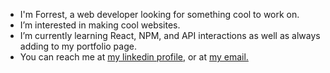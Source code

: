 - I'm Forrest, a web developer looking for something cool to work on.
- I’m interested in making cool websites.
- I’m currently learning React, NPM, and API interactions as well as always adding to my portfolio page.
- You can reach me at [my linkedin profile](https://www.linkedin.com/in/forrest-mullenax/), or at [my email.](fcmbox2@gmail.com)

